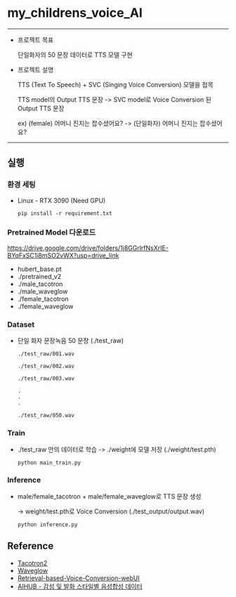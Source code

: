 # my_childrens_voice_AI
--------------------
+ 프로젝트 목표

  단일화자의 50 문장 데이터로 TTS 모델 구현 

+ 프로젝트 설명

  TTS (Text To Speech) + SVC (Singing Voice Conversion) 모델을 접목

  TTS model의 Output TTS 문장 -> SVC model로 Voice Conversion 된 Output TTS 문장

  ex) (female) 어머니 진지는 잡수셨어요? -> (단일화자) 어머니 진지는 잡수셨어요?
--------------------
## 실행

### 환경 세팅
  + Linux - RTX 3090 (Need GPU)
    
        
        pip install -r requirement.txt
        
### Pretrained Model 다운로드
  https://drive.google.com/drive/folders/1j8GGrlrfNsXrIE-BYqFxSC1i8mSO2vWX?usp=drive_link
    
  + hubert_base.pt
  + ./pretrained_v2
  + ./male_tacotron
  + ./male_waveglow
  + ./female_tacotron
  + ./female_waveglow

### Dataset
  + 단일 화자 문장녹음 50 문장 (./test_raw)

        ./test_raw/001.wav
    
        ./test_raw/002.wav
    
        ./test_raw/003.wav
    
        .
        .
        .
    
        ./test_raw/050.wav


### Train
  + ./test_raw 안의 데이터로 학습 -> ./weight에 모델 저장 (./weight/test.pth) 
  
        
        python main_train.py
        
  
### Inference
  + male/female_tacotron + male/female_waveglow로 TTS 문장 생성
  
    -> weight/test.pth로 Voice Conversion (./test_output/output.wav)
        
        python inference.py
        
 
## Reference
+ [Tacotron2](https://github.com/NVIDIA/tacotron2)
+ [Waveglow](https://github.com/NVIDIA/waveglow)
+ [Retrieval-based-Voice-Conversion-webUI](https://github.com/RVC-Project/Retrieval-based-Voice-Conversion-WebUI)
+ [AIHUB - 감성 및 발화 스타일별 음성합성 데이터](https://www.aihub.or.kr/aihubdata/data/view.do?currMenu=115&topMenu=100&aihubDataSe=realm&dataSetSn=466)
